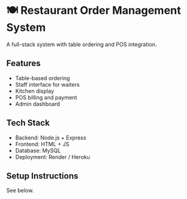 # 🍽️ Restaurant Order Management System

A full-stack system with table ordering and POS integration.

## Features

- Table-based ordering
- Staff interface for waiters
- Kitchen display
- POS billing and payment
- Admin dashboard

## Tech Stack

- Backend: Node.js + Express
- Frontend: HTML + JS
- Database: MySQL
- Deployment: Render / Heroku

## Setup Instructions

See below.
